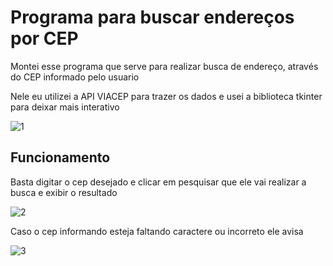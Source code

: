 # Programa para buscar endereços por CEP

 Montei esse programa que serve para realizar busca de endereço, através do CEP informado pelo usuario
 
 Nele eu utilizei a API VIACEP para trazer os dados e usei a biblioteca tkinter para deixar mais interativo
 
![1](https://user-images.githubusercontent.com/39930158/208926324-4eeb760b-f371-4798-a6bb-f768f76a5e26.png)

## Funcionamento

Basta digitar o cep desejado e clicar em pesquisar que ele vai realizar a busca e exibir o resultado

![2](https://user-images.githubusercontent.com/39930158/208926379-efcc2d5c-99fb-47d2-aca6-42e5d00113a4.png)

Caso o cep informando esteja faltando caractere ou incorreto ele avisa

![3](https://user-images.githubusercontent.com/39930158/208926414-1d17dc63-a533-497b-8e07-8d8d6bf3db4e.png)
